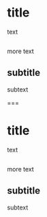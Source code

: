 # title

text

```python
```

more text

## subtitle

subtext

===
# title

text

```r
```

more text

## subtitle

subtext

